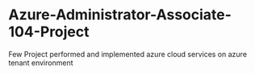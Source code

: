 # Azure-Administrator-Associate-104-Project
Few Project performed and implemented azure cloud services on azure tenant environment 
